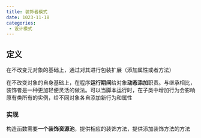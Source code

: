 ```yaml
---
title: 装饰者模式
date: 1023-11-18
categories:
 - 设计模式
---
```


## 定义

在不改变元对象的基础上，通过对其进行包装扩展（添加属性或者方法）

在不改变对象的自身基础上，在程序**运行期间**给对象**动态添加**职责。与继承相比，装饰者是一种更加轻便灵活的做法。可以当脚本运行时，在子类中增加行为会影响原有类所有的实例，给不同对象各自添加新行为和属性

### 实现

构造函数需要**一个装饰资源池**，提供相应的装饰方法，提供添加装饰方法的方法